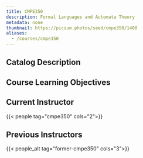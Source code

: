 ```yaml
---
title: CMPE350
description: Formal Languages and Automata Theory
metadata: none
thumbnail: https://picsum.photos/seed/cmpe350/1400
aliases:
  - /courses/cmpe350
---
```


## Catalog Description

## Course Learning Objectives

## Current Instructor

{{< people tag="cmpe350" cols="2">}}

## Previous Instructors

{{< people_alt tag="former-cmpe350" cols="3">}}
